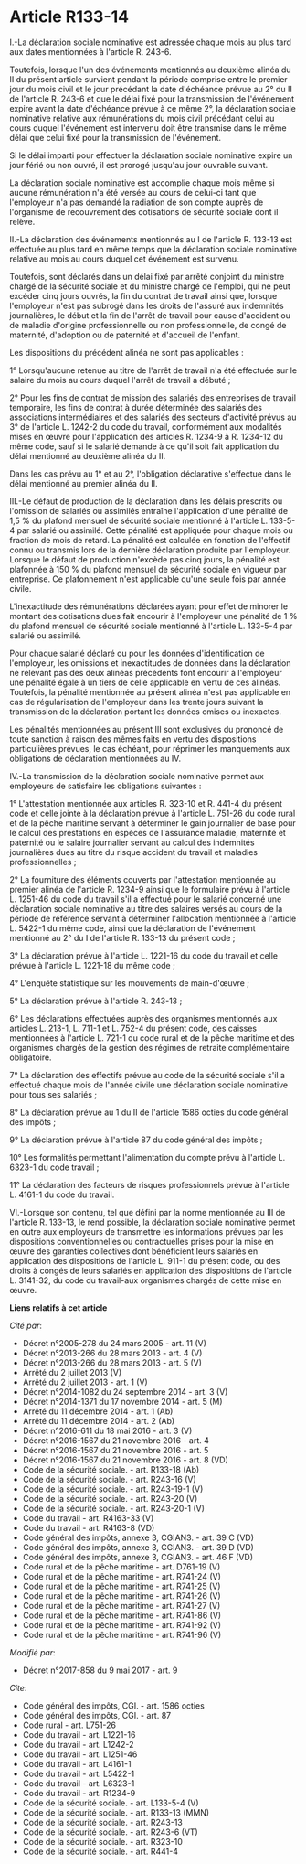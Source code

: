 # Article R133-14

I.-La déclaration sociale nominative est adressée chaque mois au plus tard aux dates mentionnées à l'article R. 243-6. 

Toutefois, lorsque l'un des événements mentionnés au deuxième alinéa du II du présent article survient pendant la période
comprise entre le premier jour du mois civil et le jour précédant la date d'échéance prévue au 2° du II de l'article R. 243-6
et que le délai fixé pour la transmission de l'événement expire avant la date d'échéance prévue à ce même 2°, la déclaration
sociale nominative relative aux rémunérations du mois civil précédant celui au cours duquel l'événement est intervenu doit
être transmise dans le même délai que celui fixé pour la transmission de l'événement. 

Si le délai imparti pour effectuer la déclaration sociale nominative expire un jour férié ou non ouvré, il est prorogé
jusqu'au jour ouvrable suivant. 

La déclaration sociale nominative est accomplie chaque mois même si aucune rémunération n'a été versée au cours de celui-ci
tant que l'employeur n'a pas demandé la radiation de son compte auprès de l'organisme de recouvrement des cotisations de
sécurité sociale dont il relève. 

II.-La déclaration des événements mentionnés au I de l'article R. 133-13 est effectuée au plus tard en même temps que la
déclaration sociale nominative relative au mois au cours duquel cet événement est survenu. 

Toutefois, sont déclarés dans un délai fixé par arrêté conjoint du ministre chargé de la sécurité sociale et du ministre
chargé de l'emploi, qui ne peut excéder cinq jours ouvrés, la fin du contrat de travail ainsi que, lorsque l'employeur n'est
pas subrogé dans les droits de l'assuré aux indemnités journalières, le début et la fin de l'arrêt de travail pour cause
d'accident ou de maladie d'origine professionnelle ou non professionnelle, de congé de maternité, d'adoption ou de paternité
et d'accueil de l'enfant. 

Les dispositions du précédent alinéa ne sont pas applicables : 

1° Lorsqu'aucune retenue au titre de l'arrêt de travail n'a été effectuée sur le salaire du mois au cours duquel l'arrêt de
travail a débuté ; 

2° Pour les fins de contrat de mission des salariés des entreprises de travail temporaire, les fins de contrat à durée
déterminée des salariés des associations intermédiaires et des salariés des secteurs d'activité prévus au 3° de l'article L.
1242-2 du code du travail, conformément aux modalités mises en œuvre pour l'application des articles R. 1234-9 à R. 1234-12
du même code, sauf si le salarié demande à ce qu'il soit fait application du délai mentionné au deuxième alinéa du II. 

Dans les cas prévu au 1° et au 2°, l'obligation déclarative s'effectue dans le délai mentionné au premier alinéa du II. 

III.-Le défaut de production de la déclaration dans les délais prescrits ou l'omission de salariés ou assimilés entraîne
l'application d'une pénalité de 1,5 % du plafond mensuel de sécurité sociale mentionné à l'article L. 133-5-4 par salarié ou
assimilé. Cette pénalité est appliquée pour chaque mois ou fraction de mois de retard. La pénalité est calculée en fonction
de l'effectif connu ou transmis lors de la dernière déclaration produite par l'employeur. Lorsque le défaut de production
n'excède pas cinq jours, la pénalité est plafonnée à 150 % du plafond mensuel de sécurité sociale en vigueur par entreprise.
Ce plafonnement n'est applicable qu'une seule fois par année civile. 

L'inexactitude des rémunérations déclarées ayant pour effet de minorer le montant des cotisations dues fait encourir à
l'employeur une pénalité de 1 % du plafond mensuel de sécurité sociale mentionné à l'article L. 133-5-4 par salarié ou
assimilé. 

Pour chaque salarié déclaré ou pour les données d'identification de l'employeur, les omissions et inexactitudes de données
dans la déclaration ne relevant pas des deux alinéas précédents font encourir à l'employeur une pénalité égale à un tiers de
celle applicable en vertu de ces alinéas. Toutefois, la pénalité mentionnée au présent alinéa n'est pas applicable en cas de
régularisation de l'employeur dans les trente jours suivant la transmission de la déclaration portant les données omises ou
inexactes. 

Les pénalités mentionnées au présent III sont exclusives du prononcé de toute sanction à raison des mêmes faits en vertu des
dispositions particulières prévues, le cas échéant, pour réprimer les manquements aux obligations de déclaration mentionnées
au IV. 

IV.-La transmission de la déclaration sociale nominative permet aux employeurs de satisfaire les obligations suivantes : 

1° L'attestation mentionnée aux articles R. 323-10 et R. 441-4 du présent code et celle jointe à la déclaration prévue à
l'article L. 751-26 du code rural et de la pêche maritime servant à déterminer le gain journalier de base pour le calcul des
prestations en espèces de l'assurance maladie, maternité et paternité ou le salaire journalier servant au calcul des
indemnités journalières dues au titre du risque accident du travail et maladies professionnelles ; 

2° La fourniture des éléments couverts par l'attestation mentionnée au premier alinéa de l'article R. 1234-9 ainsi que le
formulaire prévu à l'article L. 1251-46 du code du travail s'il a effectué pour le salarié concerné une déclaration sociale
nominative au titre des salaires versés au cours de la période de référence servant à déterminer l'allocation mentionnée à
l'article L. 5422-1 du même code, ainsi que la déclaration de l'événement mentionné au 2° du I de l'article R. 133-13 du
présent code ; 

3° La déclaration prévue à l'article L. 1221-16 du code du travail et celle prévue à l'article L. 1221-18 du même code ; 

4° L'enquête statistique sur les mouvements de main-d'œuvre ; 

5° La déclaration prévue à l'article R. 243-13 ; 

6° Les déclarations effectuées auprès des organismes mentionnés aux articles L. 213-1, L. 711-1 et L. 752-4 du présent code,
des caisses mentionnées à l'article L. 721-1 du code rural et de la pêche maritime et des organismes chargés de la gestion
des régimes de retraite complémentaire obligatoire. 

7° La déclaration des effectifs prévue au code de la sécurité sociale s'il a effectué chaque mois de l'année civile une
déclaration sociale nominative pour tous ses salariés ; 

8° La déclaration prévue au 1 du II de l'article 1586 octies du code général des impôts ; 

9° La déclaration prévue à l'article 87 du code général des impôts ; 

10° Les formalités permettant l'alimentation du compte prévu à l'article L. 6323-1 du code travail ; 

11° La déclaration des facteurs de risques professionnels prévue à l'article L. 4161-1 du code du travail. 

VI.-Lorsque son contenu, tel que défini par la norme mentionnée au III de l'article R. 133-13, le rend possible, la
déclaration sociale nominative permet en outre aux employeurs de transmettre les informations prévues par les dispositions
conventionnelles ou contractuelles prises pour la mise en œuvre des garanties collectives dont bénéficient leurs salariés en
application des dispositions de l'article L. 911-1 du présent code, ou des droits à congés de leurs salariés en application
des dispositions de l'article L. 3141-32, du code du travail-aux organismes chargés de cette mise en œuvre.

**Liens relatifs à cet article**

_Cité par_:

  - Décret n°2005-278 du 24 mars 2005 - art. 11 (V)
  - Décret n°2013-266 du 28 mars 2013 - art. 4 (V)
  - Décret n°2013-266 du 28 mars 2013 - art. 5 (V)
  - Arrêté du 2 juillet 2013 (V)
  - Arrêté du 2 juillet 2013 - art. 1 (V)
  - Décret n°2014-1082 du 24 septembre 2014 - art. 3 (V)
  - Décret n°2014-1371 du 17 novembre 2014 - art. 5 (M)
  - Arrêté du 11 décembre 2014 - art. 1 (Ab)
  - Arrêté du 11 décembre 2014 - art. 2 (Ab)
  - Décret n°2016-611 du 18 mai 2016 - art. 3 (V)
  - Décret n°2016-1567 du 21 novembre 2016 - art. 4
  - Décret n°2016-1567 du 21 novembre 2016 - art. 5
  - Décret n°2016-1567 du 21 novembre 2016 - art. 8 (VD)
  - Code de la sécurité sociale. - art. R133-18 (Ab)
  - Code de la sécurité sociale. - art. R243-16 (V)
  - Code de la sécurité sociale. - art. R243-19-1 (V)
  - Code de la sécurité sociale. - art. R243-20 (V)
  - Code de la sécurité sociale. - art. R243-20-1 (V)
  - Code du travail - art. R4163-33 (V)
  - Code du travail - art. R4163-8 (VD)
  - Code général des impôts, annexe 3, CGIAN3. - art. 39 C (VD)
  - Code général des impôts, annexe 3, CGIAN3. - art. 39 D (VD)
  - Code général des impôts, annexe 3, CGIAN3. - art. 46 F (VD)
  - Code rural et de la pêche maritime - art. D761-19 (V)
  - Code rural et de la pêche maritime - art. R741-24 (V)
  - Code rural et de la pêche maritime - art. R741-25 (V)
  - Code rural et de la pêche maritime - art. R741-26 (V)
  - Code rural et de la pêche maritime - art. R741-27 (V)
  - Code rural et de la pêche maritime - art. R741-86 (V)
  - Code rural et de la pêche maritime - art. R741-92 (V)
  - Code rural et de la pêche maritime - art. R741-96 (V)

_Modifié par_:

  - Décret n°2017-858 du 9 mai 2017 - art. 9

_Cite_:

  - Code général des impôts, CGI. - art. 1586 octies
  - Code général des impôts, CGI. - art. 87
  - Code rural - art. L751-26
  - Code du travail - art. L1221-16
  - Code du travail - art. L1242-2
  - Code du travail - art. L1251-46
  - Code du travail - art. L4161-1
  - Code du travail - art. L5422-1
  - Code du travail - art. L6323-1
  - Code du travail - art. R1234-9
  - Code de la sécurité sociale. - art. L133-5-4 (V)
  - Code de la sécurité sociale. - art. R133-13 (MMN)
  - Code de la sécurité sociale. - art. R243-13
  - Code de la sécurité sociale. - art. R243-6 (VT)
  - Code de la sécurité sociale. - art. R323-10
  - Code de la sécurité sociale. - art. R441-4
